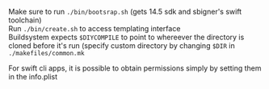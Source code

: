 Make sure to run `./bin/bootsrap.sh` (gets 14.5 sdk and sbigner's swift toolchain)\
Run `./bin/create.sh` to access templating interface\
Buildsystem expects `$DIYCOMPILE` to point to whereever the directory is cloned before it's run (specify custom directory by changing `$DIR` in `./makefiles/common.mk`

For swift cli apps, it is possible to obtain permissions simply by setting them in the info.plist
